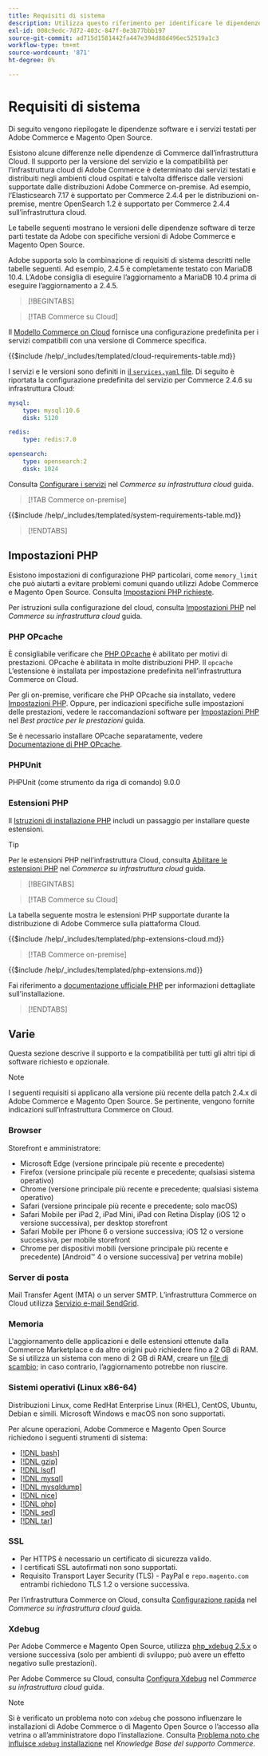```yaml
---
title: Requisiti di sistema
description: Utilizza questo riferimento per identificare le dipendenze software richieste che sono state testate con Adobe Commerce e le versioni di Magento Open Source.
exl-id: 008c9edc-7d72-403c-847f-0e3b77bbb197
source-git-commit: ad715d1581442fa447e394d88d496ec52519a1c3
workflow-type: tm+mt
source-wordcount: '871'
ht-degree: 0%

---
```


# Requisiti di sistema

Di seguito vengono riepilogate le dipendenze software e i servizi testati per Adobe Commerce e Magento Open Source.

Esistono alcune differenze nelle dipendenze di Commerce dall’infrastruttura Cloud. Il supporto per la versione del servizio e la compatibilità per l’infrastruttura cloud di Adobe Commerce è determinato dai servizi testati e distribuiti negli ambienti cloud ospitati e talvolta differisce dalle versioni supportate dalle distribuzioni Adobe Commerce on-premise. Ad esempio, l’Elasticsearch 7.17 è supportato per Commerce 2.4.4 per le distribuzioni on-premise, mentre OpenSearch 1.2 è supportato per Commerce 2.4.4 sull’infrastruttura cloud.

Le tabelle seguenti mostrano le versioni delle dipendenze software di terze parti testate da Adobe con specifiche versioni di Adobe Commerce e Magento Open Source.

Adobe supporta solo la combinazione di requisiti di sistema descritti nelle tabelle seguenti. Ad esempio, 2.4.5 è completamente testato con MariaDB 10.4. L’Adobe consiglia di eseguire l’aggiornamento a MariaDB 10.4 prima di eseguire l’aggiornamento a 2.4.5.

>[!BEGINTABS]

>[!TAB Commerce su Cloud]

Il [Modello Commerce on Cloud](https://github.com/magento/magento-cloud) fornisce una configurazione predefinita per i servizi compatibili con una versione di Commerce specifica.

{{$include /help/_includes/templated/cloud-requirements-table.md}}

I servizi e le versioni sono definiti in [il `services.yaml` file](https://github.com/magento/magento-cloud/blob/master/.magento/services.yaml). Di seguito è riportata la configurazione predefinita del servizio per Commerce 2.4.6 su infrastruttura Cloud:

```yaml
mysql:
    type: mysql:10.6
    disk: 5120

redis:
    type: redis:7.0

opensearch:
    type: opensearch:2
    disk: 1024
```

Consulta [Configurare i servizi](https://experienceleague.adobe.com/docs/commerce-cloud-service/user-guide/configure/service/services-yaml.html) nel _Commerce su infrastruttura cloud_ guida.

>[!TAB Commerce on-premise]

{{$include /help/_includes/templated/system-requirements-table.md}}

>[!ENDTABS]

## Impostazioni PHP

Esistono impostazioni di configurazione PHP particolari, come `memory_limit` che può aiutarti a evitare problemi comuni quando utilizzi Adobe Commerce e Magento Open Source. Consulta [Impostazioni PHP richieste](prerequisites/php-settings.md).

Per istruzioni sulla configurazione del cloud, consulta [Impostazioni PHP](https://experienceleague.adobe.com/docs/commerce-cloud-service/user-guide/configure/app/php-settings.html) nel _Commerce su infrastruttura cloud_ guida.

### PHP OPcache

È consigliabile verificare che [PHP OPcache](https://www.php.net/manual/en/intro.opcache.php) è abilitato per motivi di prestazioni. OPcache è abilitata in molte distribuzioni PHP. Il `opcache` L’estensione è installata per impostazione predefinita nell’infrastruttura Commerce on Cloud.

Per gli on-premise, verificare che PHP OPcache sia installato, vedere [Impostazioni PHP](prerequisites/php-settings.md). Oppure, per indicazioni specifiche sulle impostazioni delle prestazioni, vedere le raccomandazioni software per [Impostazioni PHP](https://experienceleague.adobe.com/docs/commerce-operations/performance-best-practices/software.html#php-settings) nel _Best practice per le prestazioni_ guida.

Se è necessario installare OPcache separatamente, vedere [Documentazione di PHP OPcache](https://www.php.net/manual/en/opcache.setup.php).

### PHPUnit

PHPUnit (come strumento da riga di comando) 9.0.0

### Estensioni PHP

Il [Istruzioni di installazione PHP](prerequisites/php-settings.md) includi un passaggio per installare queste estensioni.

>[!TIP]
>
>Per le estensioni PHP nell’infrastruttura Cloud, consulta [Abilitare le estensioni PHP](https://experienceleague.adobe.com/docs/commerce-cloud-service/user-guide/configure/app/php-settings.html#enable-extensions) nel _Commerce su infrastruttura cloud_ guida.

>[!BEGINTABS]

>[!TAB Commerce su Cloud]

La tabella seguente mostra le estensioni PHP supportate durante la distribuzione di Adobe Commerce sulla piattaforma Cloud.

{{$include /help/_includes/templated/php-extensions-cloud.md}}

>[!TAB Commerce on-premise]

{{$include /help/_includes/templated/php-extensions.md}}

Fai riferimento a [documentazione ufficiale PHP](https://www.php.net/manual/en/extensions.php) per informazioni dettagliate sull&#39;installazione.

>[!ENDTABS]

## Varie

Questa sezione descrive il supporto e la compatibilità per tutti gli altri tipi di software richiesto e opzionale.

>[!NOTE]
>
>I seguenti requisiti si applicano alla versione più recente della patch 2.4.x di Adobe Commerce e Magento Open Source. Se pertinente, vengono fornite indicazioni sull’infrastruttura Commerce on Cloud.

### Browser

Storefront e amministratore:

- Microsoft Edge (versione principale più recente e precedente)
- Firefox (versione principale più recente e precedente; qualsiasi sistema operativo)
- Chrome (versione principale più recente e precedente; qualsiasi sistema operativo)
- Safari (versione principale più recente e precedente; solo macOS)
- Safari Mobile per iPad 2, iPad Mini, iPad con Retina Display (iOS 12 o versione successiva), per desktop storefront
- Safari Mobile per iPhone 6 o versione successiva; iOS 12 o versione successiva, per mobile storefront
- Chrome per dispositivi mobili (versione principale più recente e precedente) [Android™ 4 o versione successiva] per vetrina mobile)

### Server di posta

Mail Transfer Agent (MTA) o un server SMTP. L’infrastruttura Commerce on Cloud utilizza [Servizio e-mail SendGrid](https://experienceleague.adobe.com/docs/commerce-cloud-service/user-guide/project/sendgrid.html).

### Memoria

L&#39;aggiornamento delle applicazioni e delle estensioni ottenute dalla Commerce Marketplace e da altre origini può richiedere fino a 2 GB di RAM. Se si utilizza un sistema con meno di 2 GB di RAM, creare un [file di scambio](https://support.magento.com/hc/en-us/articles/360032980432); in caso contrario, l’aggiornamento potrebbe non riuscire.

### Sistemi operativi (Linux x86-64)

Distribuzioni Linux, come RedHat Enterprise Linux (RHEL), CentOS, Ubuntu, Debian e simili. Microsoft Windows e macOS non sono supportati.

Per alcune operazioni, Adobe Commerce e Magento Open Source richiedono i seguenti strumenti di sistema:

- [[!DNL bash]](https://www.gnu.org/software/bash/)
- [[!DNL gzip]](https://www.gzip.org/)
- [[!DNL lsof]](https://linux.die.net/man/8/lsof)
- [[!DNL mysql]](https://www.mysql.com/)
- [[!DNL mysqldump]](https://dev.mysql.com/doc/refman/8.0/en/mysqldump.html)
- [[!DNL nice]](https://linux.die.net/man/1/nice)
- [[!DNL php]](https://www.php.net/)
- [[!DNL sed]](https://www.gnu.org/software/sed/manual/sed.html)
- [[!DNL tar]](https://linux.die.net/man/1/tar)

### SSL

- Per HTTPS è necessario un certificato di sicurezza valido.
- I certificati SSL autofirmati non sono supportati.
- Requisito Transport Layer Security (TLS) - PayPal e `repo.magento.com` entrambi richiedono TLS 1.2 o versione successiva.

Per l’infrastruttura Commerce on Cloud, consulta [Configurazione rapida](https://experienceleague.adobe.com/docs/commerce-cloud-service/user-guide/cdn/setup-fastly/fastly-configuration.html) nel _Commerce su infrastruttura cloud_ guida.

### Xdebug

Per Adobe Commerce e Magento Open Source, utilizza [php_xdebug 2.5.x](https://xdebug.org/download) o versione successiva (solo per ambienti di sviluppo; può avere un effetto negativo sulle prestazioni).

Per Adobe Commerce su Cloud, consulta [Configura Xdebug](https://experienceleague.adobe.com/docs/commerce-cloud-service/user-guide/develop/test/debug.html) nel _Commerce su infrastruttura cloud_ guida.

>[!NOTE]
>
>Si è verificato un problema noto con `xdebug` che possono influenzare le installazioni di Adobe Commerce o di Magento Open Source o l’accesso alla vetrina o all’amministratore dopo l’installazione. Consulta [Problema noto che influisce `xdebug` installazione](https://experienceleague.adobe.com/docs/commerce-knowledge-base/kb/troubleshooting/miscellaneous/known-issues-that-affect-installation.html) nel _Knowledge Base del supporto Commerce_.
